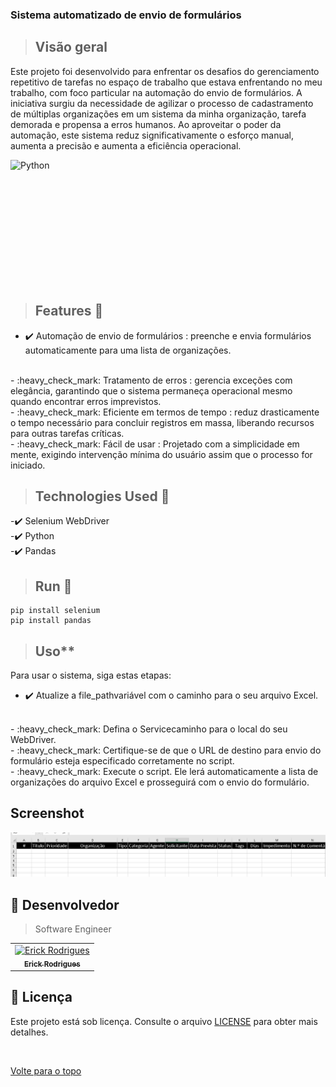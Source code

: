 ### Sistema automatizado de envio de formulários

 
> ## Visão geral
Este projeto foi desenvolvido para enfrentar os desafios do gerenciamento repetitivo de tarefas no espaço de trabalho que estava enfrentando no meu trabalho, com foco particular na automação do envio de formulários. A iniciativa surgiu da necessidade de agilizar o processo de cadastramento de múltiplas organizações em um sistema da minha organização, tarefa demorada e propensa a erros humanos. Ao aproveitar o poder da automação, este sistema reduz significativamente o esforço manual, aumenta a precisão e aumenta a eficiência operacional.

<div style="display: flex; justify-content: space-between;">

<img src="https://www.gcreddy.com/wp-content/uploads/2017/06/Python-1.jpg" alt="Python" width="300" height="200">

</div>

 
 > ## Features 🚀
- :heavy_check_mark: Automação de envio de formulários : preenche e envia formulários automaticamente para uma lista de organizações.
<BR>
- :heavy_check_mark: Tratamento de erros : gerencia exceções com elegância, garantindo que o sistema permaneça operacional mesmo quando encontrar erros imprevistos.
<BR>
- :heavy_check_mark: Eficiente em termos de tempo : reduz drasticamente o tempo necessário para concluir registros em massa, liberando recursos para outras tarefas críticas.
<BR>
- :heavy_check_mark: Fácil de usar : Projetado com a simplicidade em mente, exigindo intervenção mínima do usuário assim que o processo for iniciado.


 > ## Technologies Used  🚀

-:heavy_check_mark: Selenium WebDriver 
    <br>
-:heavy_check_mark: Python 
    <br>
-:heavy_check_mark: Pandas 

 
  
> ## Run 🚀

```  
pip install selenium
pip install pandas
``` 
 

 > ## Uso**

Para usar o sistema, siga estas etapas:

 - :heavy_check_mark: Atualize a file_pathvariável com o caminho para o seu arquivo Excel.
 <br>
 - :heavy_check_mark: Defina o Servicecaminho para o local do seu WebDriver.
  <br>
 - :heavy_check_mark: Certifique-se de que o URL de destino para envio do formulário esteja especificado corretamente no script.
  <br>
 - :heavy_check_mark: Execute o script. Ele lerá automaticamente a lista de organizações do arquivo Excel e prosseguirá com o envio do formulário.
 <br>

  ## Screenshot

![alt text](image.png)


## 🤝 Desenvolvedor

> Software Engineer

<table align="center">
  <tr>
    <td align="center">
      <a href="">
        <img src="https://avatars.githubusercontent.com/u/109317442?v=4" width="160px;" alt="Erick Rodrigues"/><br>
        <sub>
          <b>Erick Rodrigues</b>
        </sub>
      </a>
    </td>
  </tr>
</table>


## 📝 Licença

Este projeto está sob licença. Consulte o arquivo [LICENSE](LICENSE) para obter mais detalhes.

&#xa0;



<a href="#top">Volte para o topo</a>
